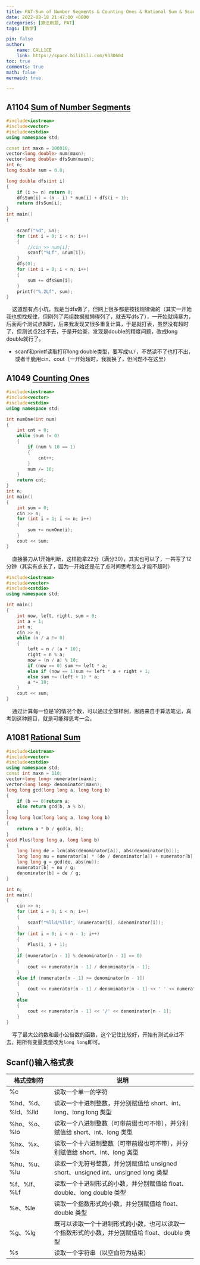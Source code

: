 ```yaml
---
title: PAT-Sum of Number Segments & Counting Ones & Rational Sum & Scanf()输入格式表
date: 2022-08-18 21:47:00 +0800
categories: [算法刷题, PAT]
tags: [数学]

pin: false
author: 
    name: CALL1CE
    link: https://space.bilibili.com/9330604
toc: true
comments: true
math: false
mermaid: true

---
```


## A1104 [Sum of Number Segments](https://pintia.cn/problem-sets/994805342720868352/problems/994805363914686464)

```cpp
#include<iostream>
#include<vector>
#include<cstdio>
using namespace std;

const int maxn = 100010;
vector<long double> num(maxn);
vector<long double> dfsSum(maxn);
int n;
long double sum = 0.0;

long double dfs(int i)
{
    if (i >= n) return 0;
    dfsSum[i] = (n - i) * num[i] + dfs(i + 1);
    return dfsSum[i];
}
int main()
{

    scanf("%d", &n);
    for (int i = 0; i < n; i++)
    {
        //cin >> num[i];
        scanf("%Lf", &num[i]);
    }
    dfs(0);
    for (int i = 0; i < n; i++)
    {
        sum += dfsSum[i];
    }
    printf("%.2Lf", sum);
}
```

    这道题有点小坑，我是当dfs做了，但网上很多都是按找规律做的（其实一开始我也想找规律，但刚列了两组数据就懒得列了，就去写dfs了），一开始就纯暴力，后面两个测试点超时，后来我发现又很多重复计算，于是就打表，虽然没有超时了，但测试点2过不去，于是开始查，发现是double的精度问题，改成long double就行了。

* scanf和printf读取打印long double类型，要写成`%Lf`，不然读不了也打不出，或者干脆用cin、cout（一开始超时，我就换了，但问题不在这里）

## A1049 [Counting Ones](https://pintia.cn/problem-sets/994805342720868352/problems/994805430595731456)

```cpp
#include<iostream>
#include<vector>
#include<cstdio>
using namespace std;

int numOne(int num)
{
    int cnt = 0;
    while (num != 0)
    {
        if (num % 10 == 1)
        {
            cnt++;
        }
        num /= 10;
    }
    return cnt;
}
int n;
int main()
{
    int sum = 0;
    cin >> n;
    for (int i = 1; i <= n; i++)
    {
        sum += numOne(i);
    }
    cout << sum;
}
```

    直接暴力从1开始判断，这样能拿22分（满分30），其实也可以了，一共写了12分钟（其实有点长了，因为一开始还是花了点时间思考怎么才能不超时）

```cpp
#include<iostream>
#include<vector>
#include<cstdio>
using namespace std;

int main()
{
    int now, left, right, sum = 0;
    int a = 1;
    int n;
    cin >> n;
    while (n / a != 0)
    {
        left = n / (a * 10);
        right = n % a;
        now = (n / a) % 10;
        if (now == 0) sum += left * a;
        else if (now == 1)sum += left * a + right + 1;
        else sum += (left + 1) * a;
        a *= 10;
    }
    cout << sum;
}
```

    通过计算每一位是1的情况个数，可以通过全部样例，思路来自于算法笔记，真考到这种题目，就是可能得思考一会。

## A1081 [Rational Sum](https://pintia.cn/problem-sets/994805342720868352/problems/994805386161274880)

```cpp
#include<iostream>
#include<vector>
#include<cstdio>
using namespace std;
const int maxn = 110;
vector<long long> numerator(maxn);
vector<long long> denominator(maxn);
long long gcd(long long a, long long b)
{
	if (b == 0)return a;
	else return gcd(b, a % b);
}
long long lcm(long long a, long long b)
{
	return a * b / gcd(a, b);
}
void Plus(long long a, long long b)
{
	long long de = lcm(abs(denominator[a]), abs(denominator[b]));
	long long nu = numerator[a] * (de / denominator[a]) + numerator[b] * (de / denominator[b]);
	long long g = gcd(de, abs(nu));
	numerator[b] = nu / g;
	denominator[b] = de / g;
}

int n;
int main()
{
	cin >> n;
	for (int i = 0; i < n; i++)
	{
		scanf("%lld/%lld", &numerator[i], &denominator[i]);
	}
	for (int i = 0; i < n - 1; i++)
	{
		Plus(i, i + 1);
	}
	if (numerator[n - 1] % denominator[n - 1] == 0)
	{
		cout << numerator[n - 1] / denominator[n - 1];
	}
	else if (numerator[n - 1] >= denominator[n - 1])
	{
		cout << numerator[n - 1] / denominator[n - 1] << ' ' << numerator[n - 1] - (denominator[n - 1] * (numerator[n - 1] / denominator[n - 1])) << '/' << denominator[n - 1];
	}
	else
	{
		cout << numerator[n - 1] << '/' << denominator[n - 1];
	}
}
```

    写了最大公约数和最小公倍数的函数，这个记住比较好，开始有测试点过不去，把所有变量类型改为`long long`即可。

## Scanf()输入格式表

| 格式控制符           | 说明                                                            |
| --------------- | ------------------------------------------------------------- |
| %c              | 读取一个单一的字符                                                     |
| %hd、%d、%ld、%lld | 读取一个十进制整数，并分别赋值给 short、int、long、long long 类型                  |
| %ho、%o、%lo      | 读取一个八进制整数（可带前缀也可不带），并分别赋值给 short、int、long 类型                  |
| %hx、%x、%lx      | 读取一个十六进制整数（可带前缀也可不带），并分别赋值给 short、int、long 类型                 |
| %hu、%u、%lu      | 读取一个无符号整数，并分别赋值给 unsigned short、unsigned int、unsigned long 类型 |
| %f、%lf、%Lf      | 读取一个十进制形式的小数，并分别赋值给 float、double、long double 类型               |
| %e、%le          | 读取一个指数形式的小数，并分别赋值给 float、double 类型                            |
| %g、%lg          | 既可以读取一个十进制形式的小数，也可以读取一个指数形式的小数，并分别赋值给 float、double 类型         |
| %s              | 读取一个字符串（以空白符为结束）                                              |






